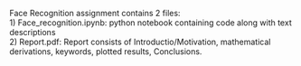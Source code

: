 Face Recognition assignment contains 2 files: 
</br> 1) Face_recognition.ipynb: python notebook containing code along with text descriptions
</br> 2) Report.pdf: Report consists of Introductio/Motivation, mathematical derivations, keywords, plotted results, Conclusions.

